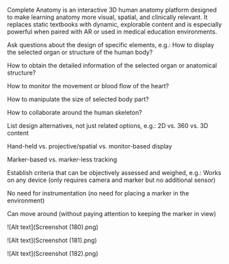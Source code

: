 Complete Anatomy is an interactive 3D human anatomy platform designed to make learning anatomy more visual, spatial, and clinically relevant. It replaces static textbooks with dynamic, explorable content and is especially powerful when paired with AR or used in medical education environments.

Ask questions about the design of specific elements, e.g.:
How to display the selected organ or structure of the human body?

How to obtain the detailed information of the selected organ or anatomical structure?

How to monitor the movement or blood flow of the heart?

How to manipulate the size of selected body part?

How to collaborate around the human skeleton?

List design alternatives, not just related options, e.g.:
2D vs. 360 vs. 3D content

Hand-held vs. projective/spatial vs. monitor-based display

Marker-based vs. marker-less tracking

Establish criteria that can be objectively assessed and weighed, e.g.:
Works on any device (only requires camera and marker but no additional sensor)

No need for instrumentation (no need for placing a marker in the environment)

Can move around (without paying attention to keeping the marker in view)




![Alt text](Screenshot (180).png)

![Alt text](Screenshot (181).png)

![Alt text](Screenshot (182).png)
